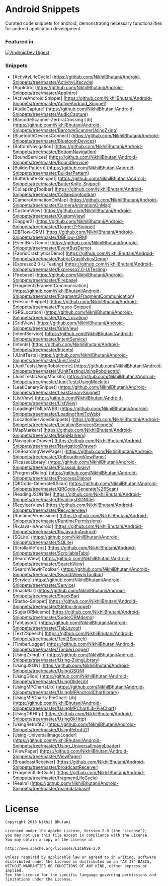 # Android Snippets

Curated code snippets for android, demonstrating necessary functionalities for android application development.

### Featured in
[![AndroidDev Digest](https://img.shields.io/badge/AndroidDev%20Digest-%23109-red.svg)](https://www.androiddevdigest.com/digest-109/)

### Snippets

- [ActivityLifeCycle] (https://github.com/NikhilBhutani/Android-Snippets/tree/master/ActivityLifecycle)
- [AppIntro] (https://github.com/NikhilBhutani/Android-Snippets/tree/master/AppIntro)
- [ActiveAndroid Snippet] (https://github.com/NikhilBhutani/Android-Snippets/tree/master/ActiveAndroid_Snippet)
- [AudioCapture] (https://github.com/NikhilBhutani/Android-Snippets/tree/master/AudioCapture)
- [BarcodeScanner-ZerbraCrossing Lib] (https://github.com/NikhilBhutani/Android-Snippets/tree/master/BarcodeScannerUsingZxing)
- [BluetoothDevicesConnect] (https://github.com/NikhilBhutani/Android-Snippets/tree/master/BluetoothDevices)
- [BottomNavigation] (https://github.com/NikhilBhutani/Android-Snippets/tree/master/BottomNavigation)
- [BoundServices] (https://github.com/NikhilBhutani/Android-Snippets/tree/master/BoundService)
- [BuilderPattern] (https://github.com/NikhilBhutani/Android-Snippets/tree/master/BuilderPattern)
- [Butterknife-Snippet] (https://github.com/NikhilBhutani/Android-Snippets/tree/master/ButterKnife-Snippet)
- [CollapsingToolbar] (https://github.com/NikhilBhutani/Android-Snippets/tree/master/Collapsingtoolbar)
- [CameraAnimationOnMap] (https://github.com/NikhilBhutani/Android-Snippets/tree/master/CameraAnimationOnMap)
- [CustomView] (https://github.com/NikhilBhutani/Android-Snippets/tree/master/CustomView)
- [Dagger2] (https://github.com/NikhilBhutani/Android-Snippets/tree/master/Dagger2-Snippet)
- [DBFlow-ORM] (https://github.com/NikhilBhutani/Android-Snippets/tree/master/DBFlow-ORM)
- [EventBus Demo] (https://github.com/NikhilBhutani/Android-Snippets/tree/master/EventBusDemo)
- [FabricCrashlyticsDemo] (https://github.com/NikhilBhutani/Android-Snippets/tree/master/FabricCrashlyticsDemo)
- [Expresso2.0-UiTesting] (https://github.com/NikhilBhutani/Android-Snippets/tree/master/Expresso2.0-UiTesting)
- [Firebase] (https://github.com/NikhilBhutani/Android-Snippets/tree/master/Firebase)
- [Fragment2FramentCommunication] (https://github.com/NikhilBhutani/Android-Snippets/tree/master/Fragment2FragmentCommunication)
- [Fresco-Snippet] (https://github.com/NikhilBhutani/Android-Snippets/tree/master/Fresco-Snippet)
- [GPSLocation] (https://github.com/NikhilBhutani/Android-Snippets/tree/master/Gps_Location)
- [GridView] (https://github.com/NikhilBhutani/Android-Snippets/tree/master/GridView)
- [IntentService] (https://github.com/NikhilBhutani/Android-Snippets/tree/master/IntentService)
- [Intents] (https://github.com/NikhilBhutani/Android-Snippets/tree/master/Intents)
- [JUnitTests] (https://github.com/NikhilBhutani/Android-Snippets/tree/master/JunitTests)
- [JunitTestsUsingRobolectric] (https://github.com/NikhilBhutani/Android-Snippets/tree/master/JUnitTestingUsingRobolectric)
- [JunitTestsUsingMockito] (https://github.com/NikhilBhutani/Android-Snippets/tree/master/JunitTestsUsingMockito)
- [LeakCanarySnippet] (https://github.com/NikhilBhutani/Android-Snippets/tree/master/LeakCanarySnippet)
- [ListView] (https://github.com/NikhilBhutani/Android-Snippets/tree/master/ListView)
- [LoadingHTMLtoWEB] (https://github.com/NikhilBhutani/Android-Snippets/tree/master/LoadingHtmlToWeb)
- [LocationServicesSnippets] (https://github.com/NikhilBhutani/Android-Snippets/tree/master/LocationServicesSnippets)
- [MapMarkers] (https://github.com/NikhilBhutani/Android-Snippets/tree/master/MapMarkers)
- [NavigationDrawer] (https://github.com/NikhilBhutani/Android-Snippets/tree/master/NavigationDrawer)
- [OnBoardingViewPager] (https://github.com/NikhilBhutani/Android-Snippets/tree/master/OnBoardingViewPager)
- [PicassoLibrary] (https://github.com/NikhilBhutani/Android-Snippets/tree/master/PicassoLibrary)
- [ProgressDialog] (https://github.com/NikhilBhutani/Android-Snippets/tree/master/ProgressDialog)
- [QRCode-Generate&Scan] (https://github.com/NikhilBhutani/Android-Snippets/tree/master/QRCode-Generate%26Scan)
- [ReadingJSONfile] (https://github.com/NikhilBhutani/Android-Snippets/tree/master/ReadingJSONfile)
- [RecylcerView] (https://github.com/NikhilBhutani/Android-Snippets/tree/master/Recyclerview)
- [RuntimePermissions] (https://github.com/NikhilBhutani/Android-Snippets/tree/master/RuntimePermissions)
- [RxJava-InAndroid] (https://github.com/NikhilBhutani/Android-Snippets/tree/master/RxJava-InAndroid)
- [SQLite] (https://github.com/NikhilBhutani/Android-Snippets/tree/master/SQLite)
- [ScrollableTabs] (https://github.com/NikhilBhutani/Android-Snippets/tree/master/ScrollableTabs)
- [SearchView] (https://github.com/NikhilBhutani/Android-Snippets/tree/master/SearchView)
- [SearchViewInToolbar] (https://github.com/NikhilBhutani/Android-Snippets/tree/master/SearchViewInToolbar)
- [Service] (https://github.com/NikhilBhutani/Android-Snippets/tree/master/Service)
- [SnackBar] (https://github.com/NikhilBhutani/Android-Snippets/tree/master/SnackBar)
- [Stetho-Snippet] (https://github.com/NikhilBhutani/Android-Snippets/tree/master/Stetho-Snippet)
- [SugerORMdemo] (https://github.com/NikhilBhutani/Android-Snippets/tree/master/SugerORMdemo)
- [TabLayout] (https://github.com/NikhilBhutani/Android-Snippets/tree/master/TabLayout)
- [Text2Speech] (https://github.com/NikhilBhutani/Android-Snippets/tree/master/Text2Speech)
- [TimberLogger] (https://github.com/NikhilBhutani/Android-Snippets/tree/master/TimberLogger)
- [UsingZxingLib] (https://github.com/NikhilBhutani/Android-Snippets/tree/master/Using-ZxingLibrary)
- [UsingJSON] (https://github.com/NikhilBhutani/Android-Snippets/tree/master/UsingGSON)
- [UsingGlide] (https://github.com/NikhilBhutani/Android-Snippets/tree/master/UsingGlideLib)
- [UsingMPChartsLib] (https://github.com/NikhilBhutani/Android-Snippets/tree/master/UsingMPAndroidChartlibrary)
- [UsingMPCharts-PieChart-Lib] (https://github.com/NikhilBhutani/Android-Snippets/tree/master/UsingMPChartLib-PieChart)
- [UsingOKHttp] (https://github.com/NikhilBhutani/Android-Snippets/tree/master/UsingOkHttp)
- [UsingRetrofit2] (https://github.com/NikhilBhutani/Android-Snippets/tree/master/UsingRetrofit2)
- [Using-UniversalImageLoader] (https://github.com/NikhilBhutani/Android-Snippets/tree/master/Using_UniversalImageLoader)
- [ViewPager] (https://github.com/NikhilBhutani/Android-Snippets/tree/master/ViewPager)
- [BroadcastReceiver] (https://github.com/NikhilBhutani/Android-Snippets/tree/master/broadcastReceiver)
- [FragmentLifeCycle] (https://github.com/NikhilBhutani/Android-Snippets/tree/master/fragmentLifeCycle)
- [Realm] (https://github.com/NikhilBhutani/Android-Snippets/tree/master/realmdatabase)
 


# License

    Copyright 2016 Nikhil Bhutani

    Licensed under the Apache License, Version 2.0 (the "License");
    you may not use this file except in compliance with the License.
    You may obtain a copy of the License at

    http://www.apache.org/licenses/LICENSE-2.0

    Unless required by applicable law or agreed to in writing, software
    distributed under the License is distributed on an "AS IS" BASIS,
    WITHOUT WARRANTIES OR CONDITIONS OF ANY KIND, either express or implied.
    See the License for the specific language governing permissions and
    limitations under the License.
